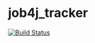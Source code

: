# job4j_tracker
[![Build Status](https://app.travis-ci.com/vechkitov/job4j_tracker.svg?branch=master)](https://app.travis-ci.com/vechkitov/job4j_tracker)
